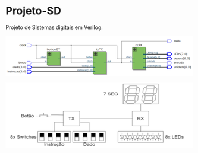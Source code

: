 # Projeto-SD
Projeto de Sistemas digitais em Verilog.

![home image](.github/home.png)

![Plan](.github/projeto.png)
